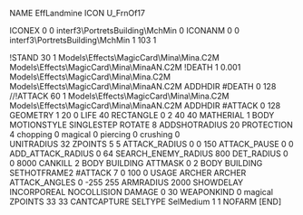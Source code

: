NAME EffLandmine
ICON U_FrnOf17

ICONEX 0 0 interf3\PortretsBuilding\MchMin 0
ICONANM 0 0 interf3\PortretsBuilding\MchMin 1 103 1

!STAND 30 1 Models\Effects\MagicCard\Mina\Mina.C2M Models\Effects\MagicCard\Mina\MinaAN.C2M 
!DEATH 1 0.001 Models\Effects\MagicCard\Mina\Mina.C2M Models\Effects\MagicCard\Mina\MinaAN.C2M 
ADDHDIR #DEATH 0 128
//!ATTACK 60 1 Models\Effects\MagicCard\Mina\Mina.C2M Models\Effects\MagicCard\Mina\MinaAN.C2M 
ADDHDIR #ATTACK 0 128
GEOMETRY 1 20 0
LIFE     40
RECTANGLE 0 2 40 40
MATHERIAL 1 BODY
MOTIONSTYLE SINGLESTEP
ROTATE 8
ADDSHOTRADIUS 20
PROTECTION 4 chopping 0 magical 0 piercing 0 crushing 0         
UNITRADIUS 32
ZPOINTS 5 5
ATTACK_RADIUS 0 0 150
ATTACK_PAUSE 0 0
ADD_ATTACK_RADIUS 0 64
SEARCH_ENEMY_RADIUS 800
DET_RADIUS 0 0 8000
CANKILL 2 BODY BUILDING 
ATTMASK 0 2 BODY BUILDING 
SETHOTFRAME2 #ATTACK 7 0 100 0
USAGE ARCHER
ARCHER
ATTACK_ANGLES 0 -255 255
ARMRADIUS 2000
SHOWDELAY
INCORPOREAL
NOCOLLISION
DAMAGE 0 30
WEAPONKIND 0 magical
ZPOINTS	33 33
CANTCAPTURE
SELTYPE SelMedium 1 1
NOFARM
[END]
